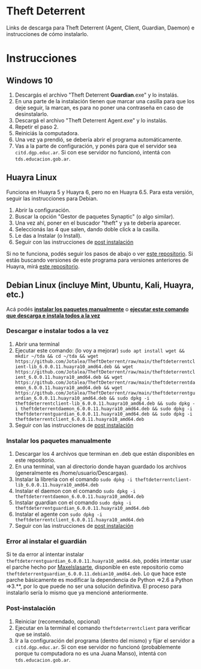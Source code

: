 # Theft Deterrent
Links de descarga para Theft Deterrent (Agent, Client, Guardian, Daemon) e instrucciones de cómo instalarlo.

# Instrucciones
## Windows 10
1. Descargás el archivo "Theft Deterrent **Guardian**.exe" y lo instalás.
2. En una parte de la instalación tienen que marcar una casilla para que los deje seguir, la marcan, es para no poner una contraseña en caso de desinstalarlo.
3. Descargá el archivo "Theft Deterrent Agent.exe" y lo instalás.
4. Repetir el paso 2.
5. Reiniciás la computadora.
6. Una vez ya prendió, se debería abrir el programa automáticamente.
7. Vas a la parte de configuración, y ponés para que el servidor sea `citd.dgp.educ.ar`. Si con ese servidor no funcionó, intentá con `tds.educacion.gob.ar`.

## Huayra Linux
Funciona en Huayra 5 y Huayra 6, pero no en Huayra 6.5. Para esta versión, seguir las instrucciones para Debian.
1. Abrir la configuración.
2. Buscar la opción "Gestor de paquetes Synaptic" (o algo similar).
3. Una vez ahí, poner en el buscador "theft" y ya te debería aparecer.
4. Seleccionás las 4 que salen, dando doble click a la casilla.
5. Le das a Instalar (o Install).
6. Seguir con las instrucciones de [post instalación](https://github.com/Jotalea/TheftDeterrent/blob/main/README.md#post-instalación)

Si no te funciona, podés seguir los pasos de abajo o ver [este repositorio](https://github.com/HuayraLinux/theftdeterrent6).
Si estás buscando versiones de este programa para versiones anteriores de Huayra, mirá [este repositorio](https://github.com/HuayraLinux/theftdeterrent4).

## Debian Linux (incluye Mint, Ubuntu, Kali, Huayra, etc.)
Acá podés [**instalar los paquetes manualmente**](https://github.com/Jotalea/TheftDeterrent/blob/main/README.md#instalar-los-paquetes-manualmente) o [**ejecutar este comando que descarga e instala todos a la vez**](https://github.com/Jotalea/TheftDeterrent/blob/main/README.md#descargar-e-instalar-todos-a-la-vez)

### Descargar e instalar todos a la vez
1. Abrir una terminal
2. Ejecutar este comando: (lo voy a mejorar)
```sudo apt install wget && mkdir ~/tda && cd ~/tda && wget https://github.com/Jotalea/TheftDeterrent/raw/main/theftdeterrentclient-lib_6.0.0.11.huayra10_amd64.deb && wget https://github.com/Jotalea/TheftDeterrent/raw/main/theftdeterrentclient_6.0.0.11.huayra10_amd64.deb && wget https://github.com/Jotalea/TheftDeterrent/raw/main/theftdeterrentdaemon_6.0.0.11.huayra10_amd64.deb && wget https://github.com/Jotalea/TheftDeterrent/raw/main/theftdeterrentguardian_6.0.0.11.huayra10_amd64.deb && sudo dpkg -i theftdeterrentclient-lib_6.0.0.11.huayra10_amd64.deb && sudo dpkg -i theftdeterrentdaemon_6.0.0.11.huayra10_amd64.deb && sudo dpkg -i theftdeterrentguardian_6.0.0.11.huayra10_amd64.deb && sudo dpkg -i theftdeterrentclient_6.0.0.11.huayra10_amd64.deb```
3. Seguir con las instrucciones de [post instalación](https://github.com/Jotalea/TheftDeterrent/blob/main/README.md#post-instalación)

### Instalar los paquetes manualmente
1. Descargar los 4 archivos que terminan en .deb que están disponibles en este repositorio.
2. En una terminal, van al directorio donde hayan guardado los archivos (generalmente es /home/usuario/Descargas).
3. Instalar la librería con el comando
   ```sudo dpkg -i theftdeterrentclient-lib_6.0.0.11.huayra10_amd64.deb```
4. Instalar el daemon con el comando
   ```sudo dpkg -i theftdeterrentdaemon_6.0.0.11.huayra10_amd64.deb```
5. Instalar guardian con el comando
   ```sudo dpkg -i theftdeterrentguardian_6.0.0.11.huayra10_amd64.deb```
6. Instalar el agente con
    ```sudo dpkg -i theftdeterrentclient_6.0.0.11.huayra10_amd64.deb```
7. Seguir con las instrucciones de [post instalación](https://github.com/Jotalea/TheftDeterrent/blob/main/README.md#post-instalación)

### Error al instalar el guardián
Si te da error al intentar instalar `theftdeterrentguardian_6.0.0.11.huayra10_amd64.deb`, podés intentar usar el parche hecho por [Maxelslasarte](https://huayra.educar.gob.ar/ayuda/?qa=user/Maxelslasarte), disponible en este repositorio como `theftdeterrentguardian_6.0.0.11.debian10_amd64.deb`.
Lo que hace este parche básicamente es modificar la dependencia de Python =>2.6 a Python =>3.**, por lo que puede no ser una solución definitiva.
El proceso para instalarlo sería lo mismo que ya mencioné anteriormente.

### Post-instalación
1. Reiniciar (recomendado, opcional)
2. Ejecutar en la terminal el comando ```theftdeterrentclient``` para verificar que se instaló.
3. Ir a la configuración del programa (dentro del mismo) y fijar el servidor a `citd.dgp.educ.ar`. Si con ese servidor no funcionó (probablemente porque tu computadora no es una Juana Manso), intentá con `tds.educacion.gob.ar`.
